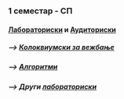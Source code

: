 ### 1 семестар - СП
#### **[Лабораториски](https://github.com/krembanan4e/Materijali-za-na-fakultet/tree/main/SP/labs) и [Аудиториски](https://github.com/krembanan4e/Materijali-za-na-fakultet/tree/main/SP/auditoriski)**
##### --> [Колоквиумски за вежбање](https://github.com/krembanan4e/Materijali-za-na-fakultet/tree/main/SP/za%20vezhbanje) 
##### --> [Алгоритми](https://github.com/krembanan4e/Materijali-za-na-fakultet/tree/main/SP/random)
##### --> Други [лабораториски](https://github.com/krembanan4e/Materijali-za-na-fakultet/tree/main/SP/dopolnitelni%20labs)
